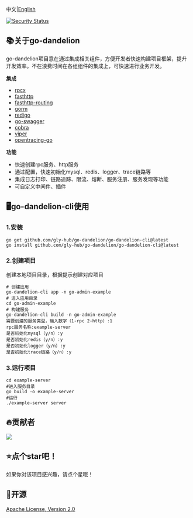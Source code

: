 中文|[English](readme-EN.md)

[![Security Status](https://www.murphysec.com/platform3/v31/badge/1666706410635550720.svg)](https://www.murphysec.com/console/report/1666706410597801984/1666706410635550720)
## 📚关于go-dandelion
go-dandelion项目意在通过集成相关组件，方便开发者快速构建项目框架，提升开发效率。不在浪费时间在各组组件的集成上，可快速进行业务开发。

**集成**
+ [rpcx](https://github.com/smallnest/rpcx)
+ [fasthttp](https://github.com/valyala/fasthttp)
+ [fasthttp-routing](https://github.com/qiangxue/fasthttp-routing)
+ [gorm](https://github.com/go-gorm/gorm)
+ [redigo](https://github.com/gomodule/redigo)
+ [go-swagger](https://github.com/go-swagger/go-swagger)
+ [cobra](https://github.com/spf13/cobra)
+ [viper](https://github.com/spf13/viper)
+ [opentracing-go](https://github.com/opentracing/opentracing-go)

**功能**
+ 快速创建rpc服务、http服务
+ 通过配置，快速初始化mysql、redis、logger、trace链路等
+ 集成日志打印、链路追踪、限流、熔断、服务注册、服务发现等功能
+ 可自定义中间件、插件

## 🖥go-dandelion-cli使用

### 1.安装
```
go get github.com/gly-hub/go-dandelion/go-dandelion-cli@latest
go install github.com/gly-hub/go-dandelion/go-dandelion-cli@latest
```

### 2.创建项目
创建本地项目目录，根据提示创建对应项目
```shell
# 创建应用
go-dandelion-cli app -n go-admin-example
# 进入应用目录
cd go-admin-example
# 构建服务
go-dandelion-cli build -n go-admin-example
需要创建的服务类型，输入数字（1-rpc 2-http）:1
rpc服务名称:example-server
是否初始化mysql（y/n）:y
是否初始化redis（y/n）:y
是否初始化logger（y/n）:y
是否初始化trace链路（y/n）:y
```

### 3.运行项目
```shell
cd example-server
#进入服务目录
go build -o example-server
#运行
./example-server server
```

## 🔥贡献者

<a href="https://github.com/gly-hub/go-dandelion/graphs/contributors">
  <img src="https://contrib.rocks/image?repo=gly-hub/go-dandelion" />
</a>

##  ⭐点个star吧！

如果你对该项目感兴趣，请点个星哦！

## 🔑开源
[Apache License, Version 2.0](LICENSE.txt)
